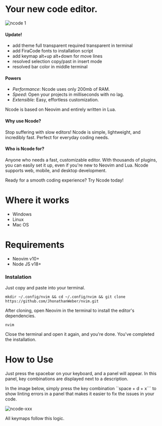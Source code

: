# Your new code editor.

![ncode 1](https://github.com/user-attachments/assets/7f965663-a54e-4a95-8901-e7c879a1c866)

#### Update!
- add theme full transparent required transparent in terminal
- add FiraCode fonts to installation script
- add keymap alt+up alt+down for move lines
- resolved selection copy/past in insert mode
- resolved bar color in middle terminal


#### Powers

* _Performance_: Ncode uses only 200mb of RAM.
* _Speed_: Open your projects in milliseconds with no lag.
* _Extensible:_ Easy, effortless customization.

Ncode is based on Neovim and entirely written in Lua.

#### Why use Ncode?

Stop suffering with slow editors! Ncode is simple, lightweight, and incredibly fast. Perfect for everyday coding needs.

#### Who is Ncode for?

Anyone who needs a fast, customizable editor. With thousands of plugins, you can easily set it up, even if you're new to Neovim and Lua. Ncode supports web, mobile, and desktop development.

Ready for a smooth coding experience? Try Ncode today!

# Where it works

- Windows
- Linux
- Mac OS

# Requirements

- Neovim v10+
- Node JS v18+

### Instalation

Just copy and paste into your terminal.

```raw
mkdir ~/.config/nvim && cd ~/.config/nvim && git clone https://github.com/JhonathanWeber/nvim.git
```

After cloning, open Neovim in the terminal to install the editor's dependencies.

```raw
nvim 
```

Close the terminal and open it again, and you're done. You've completed the installation.

# How to Use

Just press the spacebar on your keyboard, and a panel will appear. In this panel, key combinations are displayed next to a description.

In the image below, simply press the key combination ``space + d + x``` to show linting errors in a panel that makes it easier to fix the issues in your code.

![ncode-xxx](https://github.com/user-attachments/assets/bb603f22-b5fa-4fea-b9b3-a1d9b4fc4b47)

All keymaps follow this logic.


